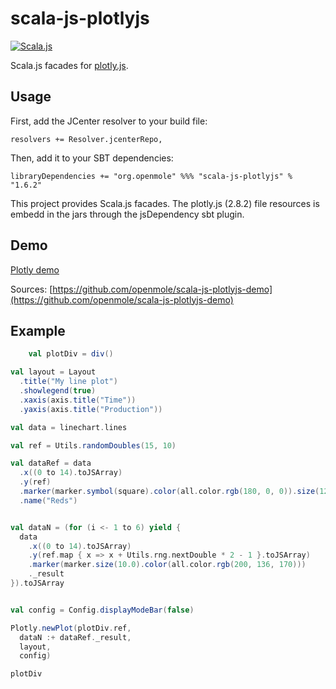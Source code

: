 scala-js-plotlyjs
===============

[![Scala.js](https://www.scala-js.org/assets/badges/scalajs-1.0.0.svg)](https://www.scala-js.org/)

Scala.js facades for [plotly.js](https://plot.ly/javascript/).

Usage
-----

First, add the JCenter resolver to your build file:
 
```
resolvers += Resolver.jcenterRepo,
```

Then, add it to your SBT dependencies:

```
libraryDependencies += "org.openmole" %%% "scala-js-plotlyjs" % "1.6.2"
```

This project provides Scala.js facades. The plotly.js (2.8.2) file resources is embedd in the jars through the jsDependency sbt plugin.


Demo
------
[Plotly demo](https://web.openmole.org/leclaire/plotly-demo.html)

Sources: [https://github.com/openmole/scala-js-plotlyjs-demo](https://github.com/openmole/scala-js-plotlyjs-demo) 

Example
-------
```scala
    val plotDiv = div()

val layout = Layout
  .title("My line plot")
  .showlegend(true)
  .xaxis(axis.title("Time"))
  .yaxis(axis.title("Production"))

val data = linechart.lines

val ref = Utils.randomDoubles(15, 10)

val dataRef = data
  .x((0 to 14).toJSArray)
  .y(ref)
  .marker(marker.symbol(square).color(all.color.rgb(180, 0, 0)).size(12.0))
  .name("Reds")


val dataN = (for (i <- 1 to 6) yield {
  data
    .x((0 to 14).toJSArray)
    .y(ref.map { x => x + Utils.rng.nextDouble * 2 - 1 }.toJSArray)
    .marker(marker.size(10.0).color(all.color.rgb(200, 136, 170)))
    ._result
}).toJSArray


val config = Config.displayModeBar(false)

Plotly.newPlot(plotDiv.ref,
  dataN :+ dataRef._result,
  layout,
  config)

plotDiv

```
